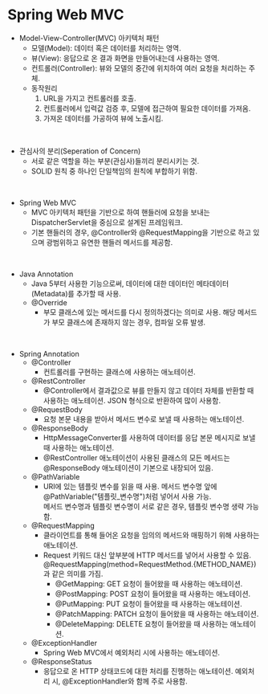 # Spring Web MVC

* Model-View-Controller(MVC) 아키텍처 패턴
  * 모델(Model): 데이터 혹은 데이터를 처리하는 영역.
  * 뷰(View): 응답으로 온 결과 화면을 만들어내는데 사용하는 영역.
  * 컨트롤러(Controller): 뷰와 모델의 중간에 위치하여 여러 요청을 처리하는 주체.
  * 동작원리
    1. URL을 가지고 컨트롤러를 호출.
    2. 컨트롤러에서 입력값 검증 후, 모델에 접근하여 필요한 데이터를 가져옴.
    3. 가져온 데이터를 가공하여 뷰에 노출시킴.

<br>
  
* 관심사의 분리(Seperation of Concern)
  * 서로 같은 역할을 하는 부분(관심사)들끼리 분리시키는 것.
  * SOLID 원칙 중 하나인 단일책임의 원칙에 부합하기 위함.

<br>

* Spring Web MVC
  * MVC 아키텍처 패턴을 기반으로 하여 핸들러에 요청을 보내는 DispatcherServlet을 중심으로 설계된 프레임워크.
  * 기본 핸들러의 경우, @Controller와 @RequestMapping을 기반으로 하고 있으며 광범위하고 유연한 핸들러 메서드를 제공함.

<br>

* Java Annotation
  * Java 5부터 사용한 기능으로써, 데이터에 대한 데이터인 메타데이터(Metadata)를 추가할 때 사용.
  * @Override
    * 부모 클래스에 있는 메서드를 다시 정의하겠다는 의미로 사용. 해당 메서드가 부모 클래스에 존재하지 않는 경우, 컴파일 오류 발생.

<br>

* Spring Annotation
  * @Controller
    * 컨트롤러를 구현하는 클래스에 사용하는 애노테이션.
  * @RestController
    * @Controller에서 결과값으로 뷰를 만들지 않고 데이터 자체를 반환할 때 사용하는 애노테이션. JSON 형식으로 반환하여 많이 사용함.
  * @RequestBody
    * 요청 본문 내용을 받아서 메서드 변수로 보낼 때 사용하는 애노테이션.
  * @ResponseBody
    * HttpMessageConverter를 사용하여 데이터를 응답 본문 메시지로 보낼 때 사용하는 애노테이션.
    * @RestController 애노테이션이 사용된 클래스의 모든 메서드는 @ResponseBody 애노테이션이 기본으로 내장되어 있음.
  * @PathVariable
    * URI에 있는 템플릿 변수를 읽을 때 사용. 메서드 변수명 앞에 @PathVariable("템플릿_변수명")처럼 넣어서 사용 가능.  
      메서드 변수명과 템플릿 변수명이 서로 같은 경우, 템플릿 변수명 생략 가능함.
  * @RequestMapping
    * 클라이언트를 통해 들어온 요청을 임의의 메서드와 매핑하기 위해 사용하는 애노테이션.
    * Request 키워드 대신 앞부분에 HTTP 메서드를 넣어서 사용할 수 있음. @RequestMapping(method=RequestMethod.{METHOD_NAME})과 같은 의미를 가짐.
      * @GetMapping: GET 요청이 들어왔을 때 사용하는 애노테이션.
      * @PostMapping: POST 요청이 들어왔을 때 사용하는 애노테이션.
      * @PutMapping: PUT 요청이 들어왔을 때 사용하는 애노테이션.
      * @PatchMapping: PATCH 요청이 들어왔을 때 사용하는 애노테이션.
      * @DeleteMapping: DELETE 요청이 들어왔을 때 사용하는 애노테이션.
  * @ExceptionHandler
    * Spring Web MVC에서 예외처리 시에 사용하는 애노테이션.
  * @ResponseStatus
    * 응답으로 온 HTTP 상태코드에 대한 처리를 진행하는 애노테이션. 예외처리 시, @ExceptionHandler와 함께 주로 사용함.
